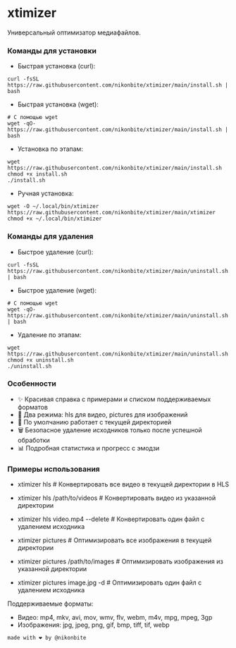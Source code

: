 # xtimizer
Универсальный оптимизатор медиафайлов.

### Команды для установки
 - Быстрая установка (curl):
```
curl -fsSL https://raw.githubusercontent.com/nikonbite/xtimizer/main/install.sh | bash
```
 - Быстрая установка (wget):
```
# С помощью wget
wget -qO- https://raw.githubusercontent.com/nikonbite/xtimizer/main/install.sh | bash
```
 - Установка по этапам:
```
wget https://raw.githubusercontent.com/nikonbite/xtimizer/main/install.sh
chmod +x install.sh
./install.sh
```
 - Ручная установка:
```
wget -O ~/.local/bin/xtimizer https://raw.githubusercontent.com/nikonbite/xtimizer/main/xtimizer
chmod +x ~/.local/bin/xtimizer
```

### Команды для удаления
 - Быстрое удаление (curl):
```
curl -fsSL https://raw.githubusercontent.com/nikonbite/xtimizer/main/uninstall.sh | bash
```
 - Быстрое удаление (wget):
```
# С помощью wget
wget -qO- https://raw.githubusercontent.com/nikonbite/xtimizer/main/uninstall.sh | bash
```
 - Удаление по этапам:
```
wget https://raw.githubusercontent.com/nikonbite/xtimizer/main/uninstall.sh
chmod +x uninstall.sh
./uninstall.sh
```

### Особенности
 - ✨ Красивая справка с примерами и списком поддерживаемых форматов
 - 🎯 Два режима: hls для видео, pictures для изображений
 - 📁 По умолчанию работает с текущей директорией
 - 🗑️ Безопасное удаление исходников только после успешной обработки
 - 📊 Подробная статистика и прогресс с эмодзи
 
### Примеры использования
 - xtimizer hls                       # Конвертировать все видео в текущей директории в HLS
 - xtimizer hls /path/to/videos       # Конвертировать видео из указанной директории  
 - xtimizer hls video.mp4 --delete    # Конвертировать один файл с удалением исходника
  
 - xtimizer pictures                  # Оптимизировать все изображения в текущей директории
 - xtimizer pictures /path/to/images  # Оптимизировать изображения из указанной директории
 - xtimizer pictures image.jpg -d     # Оптимизировать один файл с удалением исходника

Поддерживаемые форматы:
 - Видео: mp4, mkv, avi, mov, wmv, flv, webm, m4v, mpg, mpeg, 3gp
 - Изображения: jpg, jpeg, png, gif, bmp, tiff, tif, webp
  
`made with ❤️ by @nikonbite`

